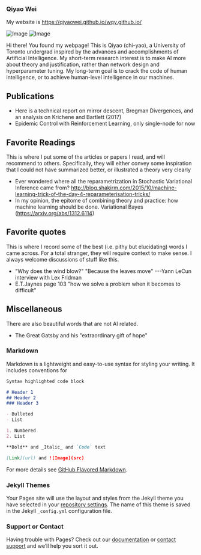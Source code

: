 ### Qiyao Wei

My website is https://qiyaowei.github.io/wqy.github.io/

![Image]("https://github.com/QiyaoWei/wqy.github.io/blob/master/me.jpg")
![Image]("https://www.google.com/search?q=weiqiyao&sxsrf=ALeKk01iE3jQZgOiDnno_uOoej-Qyrr-Wg:1601123371355&source=lnms&tbm=isch&sa=X&ved=2ahUKEwi23Kmu6YbsAhVKQd4KHW9rAjMQ_AUoAXoECAsQAw&cshid=1601123391369350&biw=1440&bih=735#imgrc=Mv_L_u204HT1wM")

Hi there! You found my webpage! This is Qiyao (chi-yao), a University of Toronto undergrad inspired by the advances and accomplishments of Artificial Intelligence. My short-term research interest is to make AI more about theory and justification, rather than network design and hyperparameter tuning. My long-term goal is to crack the code of human intelligence, or to achieve human-level intelligence in our machines.

## Publications

- Here is a technical report on mirror descent, Bregman Divergences, and an analysis on Krichene and Bartlett (2017)
- Epidemic Control with Reinforcement Learning, only single-node for now

## Favorite Readings
This is where I put some of the articles or papers I read, and will recommend to others. Specifically, they will either convey some inspiration that I could not have summarized better, or illustrated a theory very clearly

- Ever wondered where all the reparametrization in Stochastic Variational Inference came from? http://blog.shakirm.com/2015/10/machine-learning-trick-of-the-day-4-reparameterisation-tricks/
- In my opinion, the epitome of combining theory and practice: how machine learning should be done. Variational Bayes (https://arxiv.org/abs/1312.6114)

## Favorite quotes
This is where I record some of the best (i.e. pithy but elucidating) words I came across. For a total stranger, they will require context to make sense. I always welcome discussions of stuff like this.

- "Why does the wind blow?" "Because the leaves move" ---Yann LeCun interview with Lex Fridman
- E.T.Jaynes page 103 "how we solve a problem when it becomes to difficult"

## Miscellaneous
There are also beautiful words that are not AI related.

- The Great Gatsby and his "extraordinary gift of hope"

### Markdown

Markdown is a lightweight and easy-to-use syntax for styling your writing. It includes conventions for

```markdown
Syntax highlighted code block

# Header 1
## Header 2
### Header 3

- Bulleted
- List

1. Numbered
2. List

**Bold** and _Italic_ and `Code` text

[Link](url) and ![Image](src)
```

For more details see [GitHub Flavored Markdown](https://guides.github.com/features/mastering-markdown/).

### Jekyll Themes

Your Pages site will use the layout and styles from the Jekyll theme you have selected in your [repository settings](https://github.com/QiyaoWei/wqy.github.io/settings). The name of this theme is saved in the Jekyll `_config.yml` configuration file.

### Support or Contact

Having trouble with Pages? Check out our [documentation](https://docs.github.com/categories/github-pages-basics/) or [contact support](https://github.com/contact) and we’ll help you sort it out.
